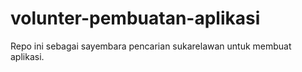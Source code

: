 # volunter-pembuatan-aplikasi
Repo ini sebagai sayembara pencarian sukarelawan untuk membuat aplikasi.
